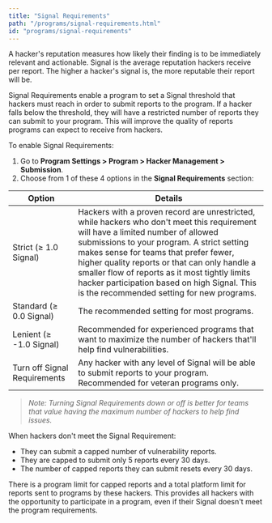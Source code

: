 ```yaml
---
title: "Signal Requirements"
path: "/programs/signal-requirements.html"
id: "programs/signal-requirements"
---
```


A hacker's reputation measures how likely their finding is to be immediately relevant and actionable. Signal is the average reputation hackers receive per report. The higher a hacker's signal is, the more reputable their report will be.

Signal Requirements enable a program to set a Signal threshold that hackers must reach in order to submit reports to the program. If a hacker falls below the threshold, they will have a restricted number of reports they can submit to your program. This will improve the quality of reports programs can expect to receive from hackers.

To enable Signal Requirements:
1. Go to **Program Settings > Program > Hacker Management > Submission**.
2. Choose from 1 of these 4 options in the **Signal Requirements** section:

Option | Details
------ | ------
Strict (≥ 1.0 Signal) | Hackers with a proven record are unrestricted, while hackers who don't meet this requirement will have a limited number of allowed submissions to your program. A strict setting makes sense for teams that prefer fewer, higher quality reports or that can only handle a smaller flow of reports  as it most tightly limits hacker participation based on high Signal. This is the recommended setting for new programs.
Standard (≥ 0.0 Signal) | The recommended setting for most programs.
Lenient (≥ -1.0 Signal) | Recommended for experienced programs that want to maximize the number of hackers that'll help find vulnerabilities.
Turn off Signal Requirements | Any hacker with any level of Signal will be able to submit reports to your program. Recommended for veteran programs only.

><i>Note: Turning Signal Requirements down or off is better for teams that value having the maximum number of hackers to help find issues.</i>

When hackers don't meet the Signal Requirement:
* They can submit a capped number of vulnerability reports.
* They are capped to submit only 5 reports every 30 days.
* The number of capped reports they can submit resets every 30 days.

There is a program limit for capped reports and a total platform limit for reports sent to programs by these hackers. This provides all hackers with the opportunity to participate in a program, even if their Signal doesn't meet the program requirements.
